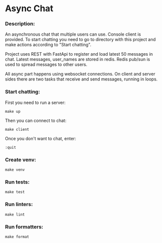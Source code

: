 # Async Chat

### Description:
An asynchronous chat that multiple users can use. Console client is provided. To start chatting you need to 
go to directory with this project and make actions according to "Start chatting".

Project uses REST with FastApi to register and load latest 50 messages in chat. 
Latest messages, user_names are stored in redis. Redis pub/sun is used to spread messages to other users.

All async part happens using websocket connections. 
On client and server sides there are two tasks that receive and send messages, running in loops.

### Start chatting:
First you need to run a server:
```
make up
```
Then you can connect to chat:
```
make client
```
Once you don't want to chat, enter:
```
:quit
```

### Create venv:
    make venv

### Run tests:
    make test

### Run linters:
    make lint

### Run formatters:
    make format
